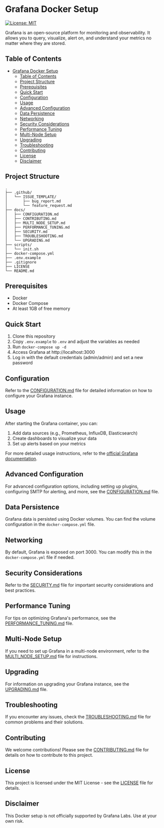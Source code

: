 # Grafana Docker Setup

[![License: MIT](https://img.shields.io/badge/License-MIT-yellow.svg)](https://opensource.org/licenses/MIT)

Grafana is an open-source platform for monitoring and observability. It allows you to query, visualize, alert on, and understand your metrics no matter where they are stored.

## Table of Contents

- [Grafana Docker Setup](#grafana-docker-setup)
  - [Table of Contents](#table-of-contents)
  - [Project Structure](#project-structure)
  - [Prerequisites](#prerequisites)
  - [Quick Start](#quick-start)
  - [Configuration](#configuration)
  - [Usage](#usage)
  - [Advanced Configuration](#advanced-configuration)
  - [Data Persistence](#data-persistence)
  - [Networking](#networking)
  - [Security Considerations](#security-considerations)
  - [Performance Tuning](#performance-tuning)
  - [Multi-Node Setup](#multi-node-setup)
  - [Upgrading](#upgrading)
  - [Troubleshooting](#troubleshooting)
  - [Contributing](#contributing)
  - [License](#license)
  - [Disclaimer](#disclaimer)

## Project Structure

```
.
├── .github/
│   └── ISSUE_TEMPLATE/
│       ├── bug_report.md
│       └── feature_request.md
├── docs/
│   ├── CONFIGURATION.md
│   ├── CONTRIBUTING.md
│   ├── MULTI_NODE_SETUP.md
│   ├── PERFORMANCE_TUNING.md
│   ├── SECURITY.md
│   ├── TROUBLESHOOTING.md
│   └── UPGRADING.md
├── scripts/
│   └── init.sh
├── docker-compose.yml
├── .env.example
├── .gitignore
├── LICENSE
└── README.md
```

## Prerequisites

- Docker
- Docker Compose
- At least 1GB of free memory

## Quick Start

1. Clone this repository
2. Copy `.env.example` to `.env` and adjust the variables as needed
3. Run `docker-compose up -d`
4. Access Grafana at http://localhost:3000
5. Log in with the default credentials (admin/admin) and set a new password

## Configuration

Refer to the [CONFIGURATION.md](docs/CONFIGURATION.md) file for detailed information on how to configure your Grafana instance.

## Usage

After starting the Grafana container, you can:

1. Add data sources (e.g., Prometheus, InfluxDB, Elasticsearch)
2. Create dashboards to visualize your data
3. Set up alerts based on your metrics

For more detailed usage instructions, refer to the [official Grafana documentation](https://grafana.com/docs/).

## Advanced Configuration

For advanced configuration options, including setting up plugins, configuring SMTP for alerting, and more, see the [CONFIGURATION.md](docs/CONFIGURATION.md) file.

## Data Persistence

Grafana data is persisted using Docker volumes. You can find the volume configuration in the `docker-compose.yml` file.

## Networking

By default, Grafana is exposed on port 3000. You can modify this in the `docker-compose.yml` file if needed.

## Security Considerations

Refer to the [SECURITY.md](docs/SECURITY.md) file for important security considerations and best practices.

## Performance Tuning

For tips on optimizing Grafana's performance, see the [PERFORMANCE_TUNING.md](docs/PERFORMANCE_TUNING.md) file.

## Multi-Node Setup

If you need to set up Grafana in a multi-node environment, refer to the [MULTI_NODE_SETUP.md](docs/MULTI_NODE_SETUP.md) file for instructions.

## Upgrading

For information on upgrading your Grafana instance, see the [UPGRADING.md](docs/UPGRADING.md) file.

## Troubleshooting

If you encounter any issues, check the [TROUBLESHOOTING.md](docs/TROUBLESHOOTING.md) file for common problems and their solutions.

## Contributing

We welcome contributions! Please see the [CONTRIBUTING.md](docs/CONTRIBUTING.md) file for details on how to contribute to this project.

## License

This project is licensed under the MIT License - see the [LICENSE](LICENSE) file for details.

## Disclaimer

This Docker setup is not officially supported by Grafana Labs. Use at your own risk.

